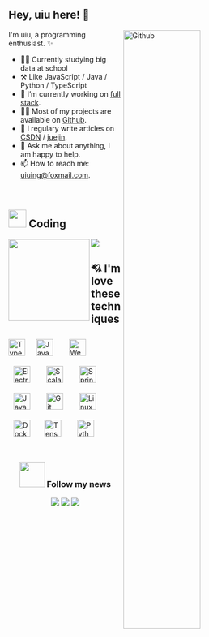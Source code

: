 
## Hey, uiu here! :wave:


<a href="#">
<img width="55%" align="right" alt="Github" src="https://user-images.githubusercontent.com/73827386/155872922-938f8042-88d5-47dd-b97c-b41aaaf8b87a.png" />
</a>

I'm uiu, a programming enthusiast. ✨


-   👨‍🎓 Currently studying big data at school
-   ⚒️ Like JavaScript / Java / Python / TypeScript
-   🔭 I’m currently working on <a href="https://www.w3schools.com/whatis/whatis_fullstack.asp" target="_blank">full stack</a>.
-   👨‍💻 Most of my projects are available on <a href="https://github.com/uiuing" target="_blank">Github</a>.
-   🌟 I regulary write articles on <a href="https://uiuing.blog.csdn.net/" target="_blank">CSDN</a> / <a href="https://juejin.cn/user/4037839851890990" target="_blank">juejin</a>.
-   💬 Ask me about anything, I am happy to help.
-   📫 How to reach me: uiuing@foxmail.com.

<br/>

## <img src="https://media.giphy.com/media/WUlplcMpOCEmTGBtBW/giphy.gif" width="35"> Coding
<a href="#">
<div>
    <img align="left" height="160" src="https://github-readme-stats.vercel.app/api?username=uiuing&count_private=true&show_icons=true&hide=issues&hide_border=true&hide_border=true" />
    <img  src="https://github-readme-stats.vercel.app/api/top-langs/?username=uiuing&hide=html,css,scss&langs_count=6&layout=compact&hide_border=true" />
</div> 
</a>


## 💘 I'm love these techniques


<div> 
<a href="#"><img style="margin: 0px" src="https://profilinator.rishav.dev/skills-assets/typescript-original.svg" alt="TypeScript" height="33" /></a>  &nbsp;
<a href="#"><img style="margin: 10px" src="https://profilinator.rishav.dev/skills-assets/javascript-original.svg" alt="JavaScript" height="33" /></a>  &nbsp;
<a href="#"><img style="margin: 10px" src="https://profilinator.rishav.dev/skills-assets/webpack-original.svg" alt="Webpack" height="33" /></a>  &nbsp;
<a href="#"><img style="margin: 10px" src="https://profilinator.rishav.dev/skills-assets/electron-original.svg" alt="Electron" height="33" /></a>  &nbsp;
<a href="#"><img style="margin: 10px" src="https://profilinator.rishav.dev/skills-assets/scala-original-wordmark.svg" alt="Scala" height="33" /></a>  &nbsp;
<a href="#"><img style="margin: 10px" src="https://profilinator.rishav.dev/skills-assets/springio-icon.svg" alt="Spring" height="33" /></a>  &nbsp;
<a href="#"><img style="margin: 10px" src="https://profilinator.rishav.dev/skills-assets/java-original-wordmark.svg" alt="Java" height="33" /></a> &nbsp; 
<a href="#"><img style="margin: 10px" src="https://profilinator.rishav.dev/skills-assets/git-scm-icon.svg" alt="Git" height="33" /></a>  &nbsp;
<a href="#"><img style="margin: 10px" src="https://profilinator.rishav.dev/skills-assets/linux-original.svg" alt="Linux" height="33" /></a>  &nbsp;
<a href="#"><img style="margin: 10px" src="https://profilinator.rishav.dev/skills-assets/docker-original-wordmark.svg" alt="Docker" height="33" /></a>&nbsp;  
<a href="#"><img style="margin: 10px" src="https://profilinator.rishav.dev/skills-assets/tensorflow-icon.svg" alt="TensorFlow" height="33" /></a>  &nbsp;
<a href="#"><img style="margin: 10px" src="https://profilinator.rishav.dev/skills-assets/python-original.svg" alt="Python" height="33" /></a> 
</div>


<br/>
 
<div align="center">
<h3> <img src="https://media.giphy.com/media/VgCDAzcKvsR6OM0uWg/giphy.gif" width="50">  Follow my news </h3>
 
<a href="https://uiuing.blog.csdn.net/" target="_blank">![](https://img.shields.io/badge/CSDN-%E5%85%A8%E6%A0%88%E9%A2%86%E5%9F%9F%E6%96%B0%E6%98%9F%E5%88%9B%E4%BD%9C%E8%80%85-red)</a>
<a href="https://juejin.cn/user/4037839851890990" target="_blank">![](https://img.shields.io/badge/%E6%8E%98%E9%87%91-%E4%BC%98%E8%B4%A8%E5%8D%9A%E4%B8%BB-blue)</a>
<a href="https://github.com/uiuing" target="_blank">![](https://img.shields.io/badge/GitHub-Coding%20creates%20value-green)</a>


</div>










